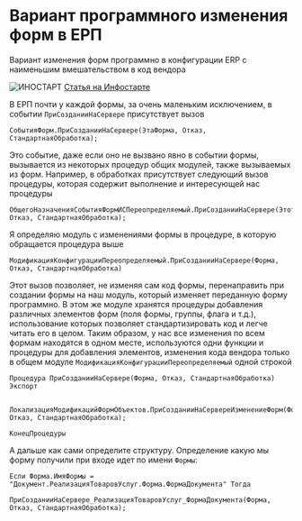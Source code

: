# Вариант программного изменения форм в ЕРП
Вариант изменения форм программно в конфигурации ERP с наименьшим вмешательством в код вендора

![ИНОСТАРТ](https://infostart.ru/bitrix/templates/sandbox_empty/assets/tpl/abo/img/logo.svg)  [Статья на Инфостарте](https://infostart.ru/1c/articles/2459444/)

В ЕРП почти у каждой формы, за очень маленьким исключением, в событии `ПриСозданииНаСервере` присутствует вызов
```bsl
СобытияФорм.ПриСозданииНаСервере(ЭтаФорма, Отказ, СтандартнаяОбработка);
```
Это событие, даже если оно не вызвано явно в событии формы, вызывается из некоторых процедур общих модулей, также вызываемых из форм. Например, в обработках присутствует следующий вызов процедуры, которая содержит выполнение и интересующей нас процедуры
```bsl
ОбщегоНазначенияСобытияФормИСПереопределяемый.ПриСозданииНаСервере(ЭтотОбъект, Отказ, СтандартнаяОбработка);
```
Я определяю модуль с изменениями формы в процедуре, в которую обращается процедура выше
```bsl
МодификацияКонфигурацииПереопределяемый.ПриСозданииНаСервере(Форма, Отказ, СтандартнаяОбработка)
```
Этот вызов позволяет, не изменяя сам код формы, перенаправить при создании формы на наш модуль, который изменяет переданную форму программно. В этом же модуле хранятся процедуры добавления различных элементов форм (поля формы, группы, флага и т.д.), использование которых позволяет стандартизировать код и легче читать его в целом.
Таким образом, у нас все изменения по всем формам находятся в одном месте, используются одни функции и процедуры для добавления элементов, изменения кода вендора только в общем модуле `МодификацияКонфигурацииПереопределяемый` одной строкой
```bsl
Процедура ПриСозданииНаСервере(Форма, Отказ, СтандартнаяОбработка) Экспорт

	ЛокализацияМодификацийФормОбъектов.ПриСозданииНаСервереИзменениеФорм(Форма, Отказ, СтандартнаяОбработка);	

КонецПроцедуры
```
А дальше как сами определите структуру. Определение какую мы форму получили при входе идет по имени `Формы`:
```bsl
Если Форма.ИмяФормы = "Документ.РеализацияТоваровУслуг.Форма.ФормаДокумента" Тогда
		ПриСозданииНаСервере_РеализацияТоваровУслуг_ФормаДокумента(Форма, Отказ, СтандартнаяОбработка);
```
